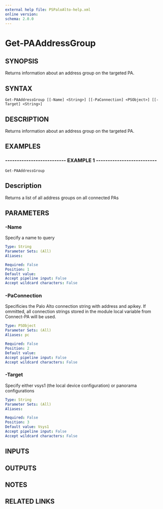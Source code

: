 ```yaml
---
external help file: PSPaloAlto-help.xml
online version: 
schema: 2.0.0
---
```


# Get-PAAddressGroup
## SYNOPSIS
Returns information about an address group on the targeted PA.

## SYNTAX

```
Get-PAAddressGroup [[-Name] <String>] [[-PaConnection] <PSObject>] [[-Target] <String>]
```

## DESCRIPTION
Returns information about an address group on the targeted PA.

## EXAMPLES

### -------------------------- EXAMPLE 1 --------------------------
```
Get-PAAddressGroup
```

Description
-------------
Returns a list of all address groups on all connected PAs

## PARAMETERS

### -Name
Specify a name to query

```yaml
Type: String
Parameter Sets: (All)
Aliases: 

Required: False
Position: 1
Default value: 
Accept pipeline input: False
Accept wildcard characters: False
```

### -PaConnection
Specificies the Palo Alto connection string with address and apikey.
If ommitted, all connection strings stored in the module local variable from Connect-PA will be used.

```yaml
Type: PSObject
Parameter Sets: (All)
Aliases: pc

Required: False
Position: 2
Default value: 
Accept pipeline input: False
Accept wildcard characters: False
```

### -Target
Specify either vsys1 (the local device configuration) or panorama configurations

```yaml
Type: String
Parameter Sets: (All)
Aliases: 

Required: False
Position: 3
Default value: Vsys1
Accept pipeline input: False
Accept wildcard characters: False
```

## INPUTS

## OUTPUTS

## NOTES

## RELATED LINKS

